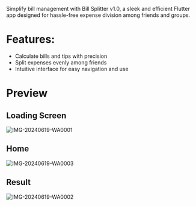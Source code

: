 Simplify bill management with Bill Splitter v1.0, a sleek and efficient Flutter app designed for hassle-free expense division among friends and groups. 

# Features:
* Calculate bills and tips with precision
* Split expenses evenly among friends
* Intuitive interface for easy navigation and use

# Preview

## Loading Screen
![IMG-20240619-WA0001](https://github.com/rajan-poudel/BillSplitter/assets/117752332/a5a82271-f624-49f7-9df6-ec745da415e0)

## Home
![IMG-20240619-WA0003](https://github.com/rajan-poudel/BillSplitter/assets/117752332/168e67ba-c47f-40db-bd69-bc94d37db8c2)

## Result
![IMG-20240619-WA0002](https://github.com/rajan-poudel/BillSplitter/assets/117752332/aca14ed5-3cf2-4e83-ada7-8b54b7c25a06)

